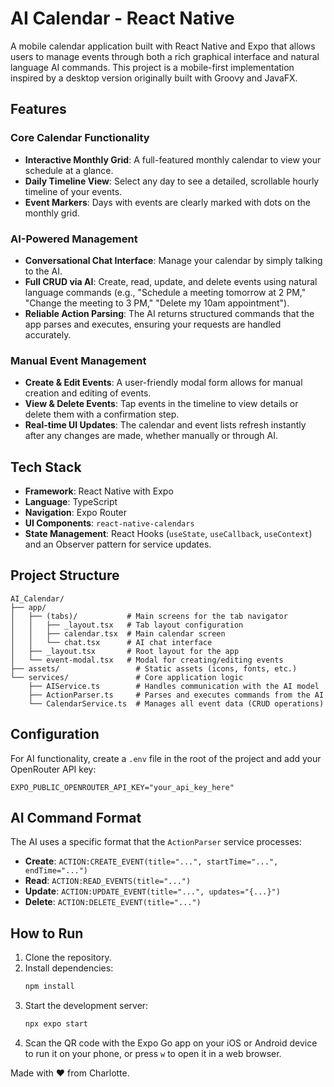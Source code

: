 # AI Calendar - React Native

A mobile calendar application built with React Native and Expo that allows users to manage events through both a rich graphical interface and natural language AI commands. This project is a mobile-first implementation inspired by a desktop version originally built with Groovy and JavaFX.

## Features

### Core Calendar Functionality
- **Interactive Monthly Grid**: A full-featured monthly calendar to view your schedule at a glance.
- **Daily Timeline View**: Select any day to see a detailed, scrollable hourly timeline of your events.
- **Event Markers**: Days with events are clearly marked with dots on the monthly grid.

### AI-Powered Management
- **Conversational Chat Interface**: Manage your calendar by simply talking to the AI.
- **Full CRUD via AI**: Create, read, update, and delete events using natural language commands (e.g., "Schedule a meeting tomorrow at 2 PM," "Change the meeting to 3 PM," "Delete my 10am appointment").
- **Reliable Action Parsing**: The AI returns structured commands that the app parses and executes, ensuring your requests are handled accurately.

### Manual Event Management
- **Create & Edit Events**: A user-friendly modal form allows for manual creation and editing of events.
- **View & Delete Events**: Tap events in the timeline to view details or delete them with a confirmation step.
- **Real-time UI Updates**: The calendar and event lists refresh instantly after any changes are made, whether manually or through AI.

## Tech Stack
- **Framework**: React Native with Expo
- **Language**: TypeScript
- **Navigation**: Expo Router
- **UI Components**: `react-native-calendars`
- **State Management**: React Hooks (`useState`, `useCallback`, `useContext`) and an Observer pattern for service updates.

## Project Structure

```
AI_Calendar/
├── app/
│   ├── (tabs)/           # Main screens for the tab navigator
│   │   ├── _layout.tsx   # Tab layout configuration
│   │   ├── calendar.tsx  # Main calendar screen
│   │   └── chat.tsx      # AI chat interface
│   ├── _layout.tsx       # Root layout for the app
│   └── event-modal.tsx   # Modal for creating/editing events
├── assets/                 # Static assets (icons, fonts, etc.)
└── services/               # Core application logic
    ├── AIService.ts        # Handles communication with the AI model
    ├── ActionParser.ts     # Parses and executes commands from the AI
    └── CalendarService.ts  # Manages all event data (CRUD operations)
```

## Configuration

For AI functionality, create a `.env` file in the root of the project and add your OpenRouter API key:

```
EXPO_PUBLIC_OPENROUTER_API_KEY="your_api_key_here"
```

## AI Command Format

The AI uses a specific format that the `ActionParser` service processes:

- **Create**: `ACTION:CREATE_EVENT(title="...", startTime="...", endTime="...")`
- **Read**: `ACTION:READ_EVENTS(title="...")`
- **Update**: `ACTION:UPDATE_EVENT(title="...", updates="{...}")`
- **Delete**: `ACTION:DELETE_EVENT(title="...")`

## How to Run

1.  Clone the repository.
2.  Install dependencies:
    ```bash
    npm install
    ```
3.  Start the development server:
    ```bash
    npx expo start
    ```
4.  Scan the QR code with the Expo Go app on your iOS or Android device to run it on your phone, or press `w` to open it in a web browser.


Made with ❤️ from Charlotte.

